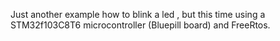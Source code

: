 Just another example how to blink a led , but this time using a STM32f103C8T6 microcontroller (Bluepill board) and FreeRtos. 
